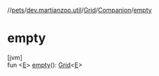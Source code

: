 //[pets](../../../../index.md)/[dev.martianzoo.util](../../index.md)/[Grid](../index.md)/[Companion](index.md)/[empty](empty.md)

# empty

[jvm]\
fun &lt;[E](empty.md)&gt; [empty](empty.md)(): [Grid](../index.md)&lt;[E](empty.md)&gt;
